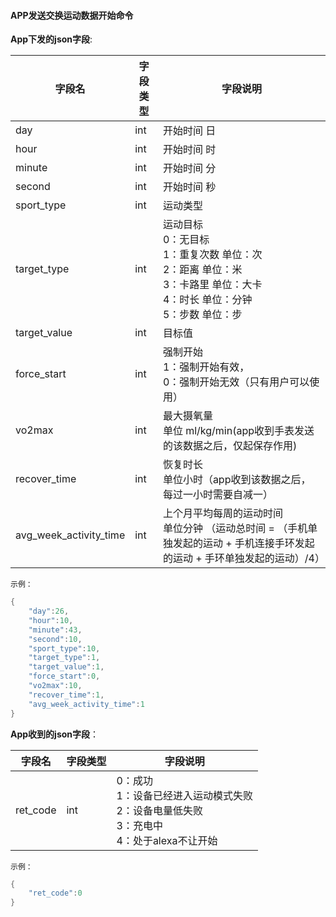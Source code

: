 #### APP发送交换运动数据开始命令


**App下发的json字段**:

| 字段名                 | 字段类型 | 字段说明                                                     |
| ---------------------- | -------- | ------------------------------------------------------------ |
| day                    | int      | 开始时间 日                                                  |
| hour                   | int      | 开始时间 时                                                  |
| minute                 | int      | 开始时间 分                                                  |
| second                 | int      | 开始时间 秒                                                  |
| sport_type             | int      | 运动类型                                                     |
| target_type            | int      | 运动目标<br />0：无目标<br />1：重复次数 单位：次<br />2：距离 单位：米<br />3：卡路里 单位：大卡<br />4：时长 单位：分钟<br />5：步数 单位：步 |
| target_value           | int      | 目标值                                                       |
| force_start            | int      | 强制开始<br />1：强制开始有效，<br/>0：强制开始无效（只有用户可以使用） |
| vo2max                 | int      | 最大摄氧量 <br />单位 ml/kg/min(app收到手表发送的该数据之后，仅起保存作用) |
| recover_time           | int      | 恢复时长<br />单位小时（app收到该数据之后，每过一小时需要自减一） |
| avg_week_activity_time | int      | 上个月平均每周的运动时间 <br />单位分钟 （运动总时间 = （手机单独发起的运动 + 手机连接手环发起的运动 + 手环单独发起的运动）/4） |

`示例：`

```c
{
    "day":26,
    "hour":10,
    "minute":43,
    "second":10,
    "sport_type":10,
    "target_type":1,
    "target_value":1,
    "force_start":0,
    "vo2max":10,
    "recover_time":1,
    "avg_week_activity_time":1
}
```

**App收到的json字段**：

| 字段名   | 字段类型 | 字段说明                                                     |
| -------- | -------- | ------------------------------------------------------------ |
| ret_code | int      | 0：成功<br />1：设备已经进入运动模式失败<br />2：设备电量低失败<br />3：充电中<br />4：处于alexa不让开始 |

`示例：`

```c
{
    "ret_code":0
}
```

